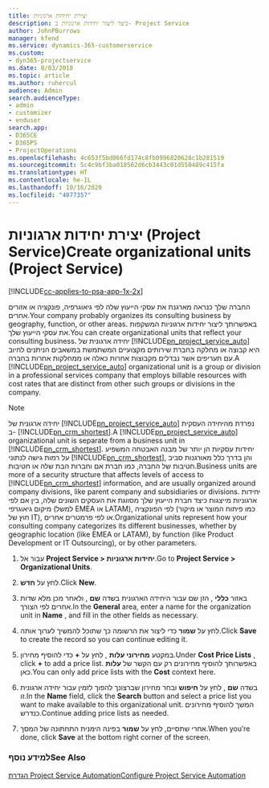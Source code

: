 ```yaml
---
title: יצירת יחידות ארגוניות
description: כיצד ליצור יחידות ארגוניות ב- Project Service
author: JohnPBurrows
manager: kfend
ms.service: dynamics-365-customerservice
ms.custom:
- dyn365-projectservice
ms.date: 8/03/2018
ms.topic: article
ms.author: ruhercul
audience: Admin
search.audienceType:
- admin
- customizer
- enduser
search.app:
- D365CE
- D365PS
- ProjectOperations
ms.openlocfilehash: 4c653f5bd066fd174c8fb0996820628c1b281519
ms.sourcegitcommit: 5c4c9bf3ba018562d6cb3443c01d550489c415fa
ms.translationtype: HT
ms.contentlocale: he-IL
ms.lasthandoff: 10/16/2020
ms.locfileid: "4077357"
---
```

# <a name="create-organizational-units-project-service"></a><span data-ttu-id="7fb59-103">יצירת יחידות ארגוניות (Project Service)</span><span class="sxs-lookup"><span data-stu-id="7fb59-103">Create organizational units (Project Service)</span></span>

[!INCLUDE[cc-applies-to-psa-app-1x-2x](../includes/cc-applies-to-psa-app-1x-2x.md)]

<span data-ttu-id="7fb59-104">החברה שלך כנראה מארגנת את עסקי הייעוץ שלה לפי גיאוגרפיה, פונקציה או אזורים אחרים.</span><span class="sxs-lookup"><span data-stu-id="7fb59-104">Your company probably organizes its consulting business by geography, function, or other areas.</span></span> <span data-ttu-id="7fb59-105">באפשרותך ליצור יחידות ארגוניות המשקפות את עסקי הייעוץ שלך.</span><span class="sxs-lookup"><span data-stu-id="7fb59-105">You can create organizational units that reflect your consulting business.</span></span> <span data-ttu-id="7fb59-106">יחידה ארגונית של [!INCLUDE[pn_project_service_auto](../includes/pn-project-service-auto.md)] היא קבוצה או מחלקה בחברת שירותים מקצועיים המשתמשת במשאבים הניתנים לחיוב עם תעריפים אשר נבדלים מקבוצות אחרות כאלה או ממחלקות אחרות בחברה.</span><span class="sxs-lookup"><span data-stu-id="7fb59-106">A [!INCLUDE[pn_project_service_auto](../includes/pn-project-service-auto.md)] organizational unit is a group or division in a professional services company that employs billable resources with cost rates that are distinct from other such groups or divisions in the company.</span></span>  
  
> [!NOTE]
>  <span data-ttu-id="7fb59-107">יחידה ארגונית של [!INCLUDE[pn_project_service_auto](../includes/pn-project-service-auto.md)] נפרדת מהיחידה העסקית ב- [!INCLUDE[pn_crm_shortest](../includes/pn-crm-shortest.md)].</span><span class="sxs-lookup"><span data-stu-id="7fb59-107">A [!INCLUDE[pn_project_service_auto](../includes/pn-project-service-auto.md)] organizational unit is separate from a business unit in [!INCLUDE[pn_crm_shortest](../includes/pn-crm-shortest.md)].</span></span> <span data-ttu-id="7fb59-108">יחידות עסקיות הן יותר של מבנה האבטחה המשפיע על רמות גישה לנתוני [!INCLUDE[pn_crm_shortest](../includes/pn-crm-shortest.md)], והן בדרך כלל מאורגנות סביב חטיבות של החברה, כמו חברת אם וחברות הבת שלה או חטיבות.</span><span class="sxs-lookup"><span data-stu-id="7fb59-108">Business units are more of a security structure that affects levels of access to [!INCLUDE[pn_crm_shortest](../includes/pn-crm-shortest.md)] information, and are usually organized around company divisions, like parent company and subsidiaries or divisions.</span></span> <span data-ttu-id="7fb59-109">יחידות ארגוניות מייצגות כיצד חברת הייעוץ שלך מסווגת את העסקים השונים שלה, בין אם לפי מיקום גיאוגרפי (למשל EMEA או LATAM), לפי הפונקציה (כמו פיתוח המוצר או מיקור חוץ של IT), או לפי פרמטרים אחרים.</span><span class="sxs-lookup"><span data-stu-id="7fb59-109">Organizational units represent how your consulting company categorizes its different businesses, whether by geographic location (like EMEA or LATAM), by function (like Product Development or IT Outsourcing), or by other parameters.</span></span>  
  
1.  <span data-ttu-id="7fb59-110">עבור אל **Project Service > יחידות ארגוניות**.</span><span class="sxs-lookup"><span data-stu-id="7fb59-110">Go to **Project Service > Organizational Units**.</span></span>  
  
2.  <span data-ttu-id="7fb59-111">לחץ על **חדש**.</span><span class="sxs-lookup"><span data-stu-id="7fb59-111">Click **New**.</span></span>  
  
3.  <span data-ttu-id="7fb59-112">באזור **כללי** , הזן שם עבור היחידה הארגונית בשדה **שם** , ולאחר מכן מלא שדות אחרים לפי הצורך.</span><span class="sxs-lookup"><span data-stu-id="7fb59-112">In the **General** area, enter a name for the organization unit in **Name** , and fill in the other fields as necessary.</span></span>  
  
4.  <span data-ttu-id="7fb59-113">לחץ על **שמור** כדי ליצור את הרשומה כך שתוכל להמשיך לערוך אותה.</span><span class="sxs-lookup"><span data-stu-id="7fb59-113">Click **Save** to create the record so you can continue editing it.</span></span>  
  
5.  <span data-ttu-id="7fb59-114">במקטע **מחירוני עלות** , לחץ על **+** כדי להוסיף מחירון.</span><span class="sxs-lookup"><span data-stu-id="7fb59-114">Under **Cost Price Lists** , click **+** to add a price list.</span></span> <span data-ttu-id="7fb59-115">באפשרותך להוסיף מחירונים רק עם הקשר של **עלות** כאן.</span><span class="sxs-lookup"><span data-stu-id="7fb59-115">You can only add price lists with the **Cost** context here.</span></span>  
  
6.  <span data-ttu-id="7fb59-116">בשדה **שם** , לחץ על **חיפוש** ובחר מחירון שברצונך להפוך לזמין עבור יחידה ארגונית זו.</span><span class="sxs-lookup"><span data-stu-id="7fb59-116">In the **Name** field, click the **Search** button and select a price list you want to make available to this organizational unit.</span></span> <span data-ttu-id="7fb59-117">המשך להוסיף מחירונים כנדרש.</span><span class="sxs-lookup"><span data-stu-id="7fb59-117">Continue adding price lists as needed.</span></span>  
  
7.  <span data-ttu-id="7fb59-118">אחרי שתסיים, לחץ על **שמור** בפינה הימנית התחתונה של המסך.</span><span class="sxs-lookup"><span data-stu-id="7fb59-118">When you’re done, click **Save** at the bottom right corner of the screen.</span></span>  
  
### <a name="see-also"></a><span data-ttu-id="7fb59-119">למידע נוסף</span><span class="sxs-lookup"><span data-stu-id="7fb59-119">See Also</span></span>  
 [<span data-ttu-id="7fb59-120">הגדרת Project Service Automation</span><span class="sxs-lookup"><span data-stu-id="7fb59-120">Configure Project Service Automation</span></span>](../psa/configure.md)
